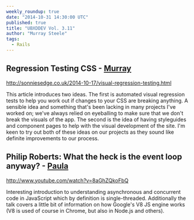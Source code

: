 ```yaml
---
weekly_roundup: true
date: "2014-10-31 14:30:00 UTC"
published: true
title: "UBXDDEV Vol. 3.11"
author: "Murray Steele"
tags:
  - Rails
---
```


## Regression Testing CSS - [Murray](/people/murray-steele)

http://sonniesedge.co.uk/2014-10-17/visual-regression-testing.html

This article introduces two ideas.  The first is automated visual regression tests to help you work out if changes to your CSS are breaking anything.  A sensible idea and something that's been lacking in many projects I've worked on; we've always relied on eyeballing to make sure that we don't break the visuals of the app.  The second is the idea of having styleguides and component pages to help with the visual development of the site.  I'm keen to try out both of these ideas on our projects as they sound like definite improvements to our process.

## Philip Roberts: What the heck is the event loop anyway? - [Paula](/people/paula-stepinska)

http://www.youtube.com/watch?v=8aGhZQkoFbQ

Interesting introduction to understanding asynchronous and concurrent code in JavaScript which by definition is single-threaded.  Additionally the talk covers a little bit of information on how Google's V8 JS engine works (V8 is used of course in Chrome, but also in Node.js and others).

